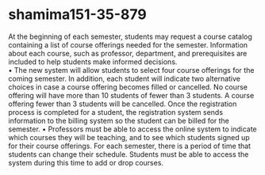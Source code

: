 # shamima151-35-879
At the beginning of each semester, students may request a course catalog containing a list of course offerings needed for the semester. Information about each course, such as professor, department, and prerequisites are included to help students make informed decisions.  
• The new system will allow students to select four course offerings for the coming semester. In addition, each student will indicate two alternative choices in case a course offering becomes filled or cancelled. No course offering will have more than 10 students of fewer than 3 students. A course offering fewer than 3 students will be cancelled. Once the registration process is completed for a student, the registration system sends information to the billing system so the student can be billed for the semester.  • Professors must be able to access the online system to indicate which courses they will be teaching, and to see which students signed up for their course offerings.  For each semester, there is a period of time that students can change their schedule. Students must be able to access the system during this time to add or drop courses. 
